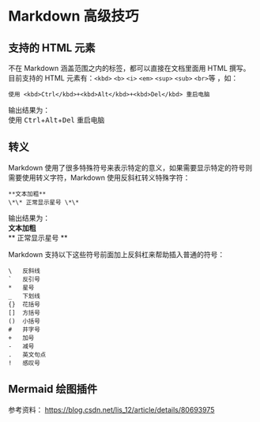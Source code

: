 # Markdown 高级技巧

## 支持的 HTML 元素

不在 Markdown 涵盖范围之内的标签，都可以直接在文档里面用 HTML 撰写。  
目前支持的 HTML 元素有：`<kbd>` `<b>` `<i>` `<em>` `<sup>` `<sub>` `<br>`等 ，如：  

```
使用 <kbd>Ctrl</kbd>+<kbd>Alt</kbd>+<kbd>Del</kbd> 重启电脑
```

输出结果为：  
使用 <kbd>Ctrl</kbd>+<kbd>Alt</kbd>+<kbd>Del</kbd> 重启电脑


## 转义

Markdown 使用了很多特殊符号来表示特定的意义，如果需要显示特定的符号则需要使用转义字符，Markdown 使用反斜杠转义特殊字符：  

```
**文本加粗**  
\*\* 正常显示星号 \*\*  
```

输出结果为：  
**文本加粗**  
\*\* 正常显示星号 \*\*  

Markdown 支持以下这些符号前面加上反斜杠来帮助插入普通的符号：  
```
\   反斜线
`   反引号
*   星号
_   下划线
{}  花括号
[]  方括号
()  小括号
#   井字号
+   加号
-   减号
.   英文句点
!   感叹号
```


## Mermaid 绘图插件
参考资料： <https://blog.csdn.net/lis_12/article/details/80693975>
